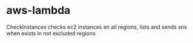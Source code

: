 # aws-lambda

CheckInstances checks ec2 instances en all regions, lists and sends sns when exists in not excluded regions
